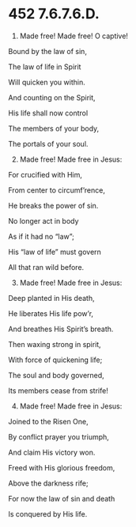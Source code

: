 # 452 7.6.7.6.D.

1.  Made free! Made free! O captive!

Bound by the law of sin,

The law of life in Spirit

Will quicken you within.

And counting on the Spirit,

His life shall now control

The members of your body,

The portals of your soul.

2.  Made free! Made free in Jesus:

For crucified with Him,

From center to circumf’rence,

He breaks the power of sin.

No longer act in body

As if it had no “law”;

His “law of life” must govern

All that ran wild before.

3.  Made free! Made free in Jesus:

Deep planted in His death,

He liberates His life pow’r,

And breathes His Spirit’s breath.

Then waxing strong in spirit,

With force of quickening life;

The soul and body governed,

Its members cease from strife!

4.  Made free! Made free in Jesus:

Joined to the Risen One,

By conflict prayer you triumph,

And claim His victory won.

Freed with His glorious freedom,

Above the darkness rife;

For now the law of sin and death

Is conquered by His life.

